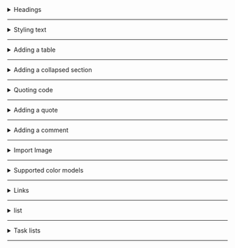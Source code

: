 <details>
<summary> Headings </summary>

```
# A first-level heading
## A second-level heading
### A third-level heading
```
# A first-level heading
## A second-level heading
### A third-level heading

</details>


---
<details>
<summary>Styling text</summary>

 | Style | Syntax | Keyboard shortcut | Example | Output |
 |-------|------|-----|------|----|
 | Bold | ** ** or __ __ | Command+B (Mac) or Ctrl+B (Windows/Linux) | `**This is bold text**` | **This is bold text** | 
 | Italic | * * or _ _ | 	Command+I (Mac) or Ctrl+I (Windows/Linux) | 	`_This text is italicized_ ` | 	This text is italicized | 
 | Strikethrough | 	~~ ~~ |  	None | 	`~~This was mistaken text~~` | 	~~This was mistaken text~~ | 
 | Bold and nested italic | 	** ** and _ _ | 	None | 	`**This text is _extremely_ important**` | 	**This text is _extremely_ important** | 
 | All bold and italic | 	*** *** | 	None | ```***All this text is important***``` | 	***All this text is important*** | 
 | Subscript | 	<sub> </sub> | 	None | 	```This is a <sub>subscript</sub>``` | his is a <sub>subscript</sub> | 
 | Superscript | 	<sup> </sup> | 	None | 	```This is a <sup>superscript</sup>``` |  This is a <sup>superscript</sup> | 


</details>

---
 
<details>
<summary>Adding a table</summary>
  
```
| Rank |  THING-TO-RANK | 
|-----:|---------------|
|     1|               | 
|     2|               | 
|     3|               | 
```
| Rank |  THING-TO-RANK | 
|-----:|---------------|
|     1|               | 
|     2|               | 
|     3|               | 


<details>
<summary> Formatting content within your table </summary>

```
| Left-aligned | Center-aligned | Right-aligned |
| :---         |     :---:      |          ---: |
| git status   | git status     | git status    |
| git diff     | git diff       | git diff      |
```
| Left-aligned | Center-aligned | Right-aligned |
| :---         |     :---:      |          ---: |
| git status   | git status     | git status    |
| git diff     | git diff       | git diff      |

To include a pipe `|` as content within your cell, use a `\` before the pipe:
```
| Name     | Character |
| ---      | ---       |
| Backtick | `         |
| Pipe     | \|        |

```
| Name     | Character |
| ---      | ---       |
| Backtick | `         |
| Pipe     | \|        |


</details>


</details>

---
<details>
<summary>Adding a collapsed section</summary>

```
<details>
<summary>My top THINGS-TO-RANK</summary>

YOUR TABLE

</details>
```
<details>
<summary>My top THINGS-TO-RANK</summary>

YOUR TABLE

</details>

</details>

---

<details>
<summary>Quoting code</summary>

+ For a single line -  \` `

Use \`git status` to list all new or modified files that haven't yet been committed.

Use `git status` to list all new or modified files that haven't yet been committed.

+ For multiple lines -  \``` ```

Some basic Git commands are:
\```
git status
git add
git com
\```
Some basic Git commands are:
```
git status
git add
git commit
```
To display triple backticks in a fenced code block, wrap them inside quadruple backticks.
+ use - \```` ````
  + **If you want examples see these files code line 137 to 143**
<details>
<summary> Syntax highlighting </summary>

````
```ruby
require 'red carpet'
markdown = Redcarpet.new("Hello World!")
puts markdown.to_html
```
````
 
```ruby
require 'red carpet'
markdown = Redcarpet.new("Hello World!")
puts markdown.to_html
```
</details>

</details>

---

<details>
<summary>Adding a quote</summary>

```
--- 
> We can push through anything if we pull together and commit ourselves.

— Mona the Octocat
```
--- 
> We can push through anything if we pull together and commit ourselves.

— Mona the Octocat

</details>

---

<details>
<summary>Adding a comment</summary>

```
<!-- COMMENT -->
<!-- TO DO: add more details about me later -->
```
<!-- COMMENT -->
<!-- TO DO: add more details about me later -->


</details>

---

<details>
<summary>Import Image</summary>

 
```
<picture>
 <source media="(prefers-color-scheme: dark)" srcset="https://github-production-user-asset-6210df.s3.amazonaws.com/117109051/258728082-1960cd31-f9c9-42b5-b6d3-000fa4c11ada.jpg">
 <sourc media="(prefers-color-scheme: light)" srcset="https://github-production-user-asset-6210df.s3.amazonaws.com/117109051/258714568-cbe93b22-5c78-471b-8d2e-1f8bbebbd1a8.png">
 <img src="https://github-production-user-asset-6210df.s3.amazonaws.com/117109051/258714568-cbe93b22-5c78-471b-8d2e-1f8bbebbd1a8.png">
</picture>
```
<picture>
 <source media="(prefers-color-scheme: dark)" srcset="https://github-production-user-asset-6210df.s3.amazonaws.com/117109051/258728082-1960cd31-f9c9-42b5-b6d3-000fa4c11ada.jpg">
 <source media="(prefers-color-scheme: light)" srcset="https://github-production-user-asset-6210df.s3.amazonaws.com/117109051/258714568-cbe93b22-5c78-471b-8d2e-1f8bbebbd1a8.png">
 <img src="https://github-production-user-asset-6210df.s3.amazonaws.com/117109051/258714568-cbe93b22-5c78-471b-8d2e-1f8bbebbd1a8.png">
</picture>

</details>

---

<details>
  <summary>Supported color models </summary>
  
| Color | Syntax | Example |
|---|--|--|
| HEX | `#RRGGBB` | `#0969DA` |
| RGB | `rgb(R,G,B)` | `rgb(9,105,218)` | 
| HSL	| `hsl(H,S,L)` | `hsl(212,92%,45%)` |

  
</details>

---

<details>
<summary> Links </summary>
You can create an inline link by wrapping link text in brackets [ ], and then wrapping the URL in parentheses ( ).
  
```
This site was built using [GitHub Pages](https://pages.github.com/).
```
This site was built using [GitHub Pages](https://pages.github.com/).
</details>

---

<details>
<summary> list </summary>
+unordered list

  ```
- George Washington
* John Adams
+ Thomas Jefferson
```
- George Washington
* John Adams
+ Thomas Jefferson

order your lis
```
1. James Madison
1. James Monroe
1. John Quincy Adams
```
1. James Madison
1. James Monroe
1. John Quincy Adams

Nested Lists
```
1. First list item
   - First nested list item
     - Second nested list item
1. First list item
   - First nested list item
     - Second nested list item
```
1. First list item
   - First nested list item
   - Second nested list item
1. First list item
   - First nested list item
     - Second nested list item

</details>

---
<details>
<summary> Task lists </summary>
  
  ```
  - [x] #739
- [ ] https://github.com/octo-org/octo-repo/issues/740
- [ ] Add delight to the experience when all tasks are complete :tada:
  ```
- [x] #739
- [ ] https://github.com/octo-org/octo-repo/issues/740
- [ ] Add delight to the experience when all tasks are complete :tada:
</details>

---


